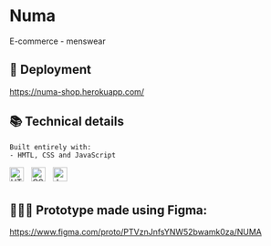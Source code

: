 # Numa

E-commerce - menswear

## 🔭 Deployment

https://numa-shop.herokuapp.com/

## 📚 Technical details

```
Built entirely with:
- HMTL, CSS and JavaScript
```

[<img align="left" alt="HTML5" title="HTML5" width="25px" src="https://cdn.jsdelivr.net/gh/devicons/devicon/icons/html5/html5-original.svg" style="padding-right:10px;" />](https://developer.mozilla.org/en-US/docs/Glossary/HTML5)
[<img align="left" alt="CSS3" title="CSS" width="25px" src="https://cdn.jsdelivr.net/gh/devicons/devicon/icons/css3/css3-original.svg" style="padding-right:10px;" />](https://developer.mozilla.org/en-US/docs/Web/CSS)
[<img align="left" alt="JavaScript" title="JavaScript" width="25px" src="https://cdn.jsdelivr.net/gh/devicons/devicon/icons/javascript/javascript-original.svg" style="padding-right:10px;" />](https://developer.mozilla.org/en-US/docs/Web/JavaScript)
<br>
<br>

## 👩🏼‍🎨 Prototype made using Figma:

https://www.figma.com/proto/PTVznJnfsYNW52bwamk0za/NUMA
